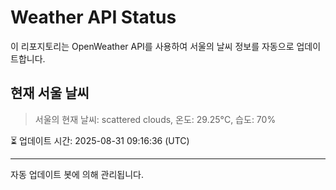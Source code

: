 
# Weather API Status

이 리포지토리는 OpenWeather API를 사용하여 서울의 날씨 정보를 자동으로 업데이트합니다.

## 현재 서울 날씨
> 서울의 현재 날씨: scattered clouds, 온도: 29.25°C, 습도: 70%

⏳ 업데이트 시간: 2025-08-31 09:16:36 (UTC)

---
자동 업데이트 봇에 의해 관리됩니다.
